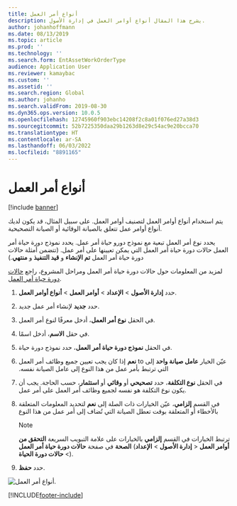 ```yaml
---
title: أنواع أمر العمل
description: يشرح هذا المقال أنواع أوامر العمل في إدارة الأصول.
author: johanhoffmann
ms.date: 08/13/2019
ms.topic: article
ms.prod: ''
ms.technology: ''
ms.search.form: EntAssetWorkOrderType
audience: Application User
ms.reviewer: kamaybac
ms.custom: ''
ms.assetid: ''
ms.search.region: Global
ms.author: johanho
ms.search.validFrom: 2019-08-30
ms.dyn365.ops.version: 10.0.5
ms.openlocfilehash: 12745960f903ebc14208f2c8a01f076ed27a38d3
ms.sourcegitcommit: 52b7225350daa29b1263d8e29c54ac9e20bcca70
ms.translationtype: HT
ms.contentlocale: ar-SA
ms.lasthandoff: 06/03/2022
ms.locfileid: "8891165"
---
```

# <a name="work-order-types"></a>أنواع أمر العمل

[!include [banner](../../includes/banner.md)]

 

يتم استخدام أنواع أوامر العمل لتصنيف أوامر العمل. على سبيل المثال، قد يكون لديك أنواع أوامر عمل تتعلق بالصيانة الوقائية أو الصيانة التصحيحية.

يحدد نوع أمر العمل تبعية مع نموذج دورو حياة أمر عمل. يحدد نموذج دورة حياة أمر العمل حالات دورة حياة أمر العمل التي يمكن تعيينها على أمر عمل. (تتضمن أمثلة حالات دورة حياة أمر العمل **تم الإنشاء** و **قيد التنفيذ‬** و **منتهي**.)

لمزيد من المعلومات حول حالات دورة حياة أمر العمل ومراحل المشروع، راجع [حالات دورة حياة أمر العمل](work-order-lifecycle-states.md).

1. حدد **إدارة الأصول** \> **الإعداد** \> **أوامر العمل** \> **أنواع أوامر العمل**.
2. حدد **جديد** لإنشاء أمر عمل جديد.
3. في الحقل **نوع أمر العمل**، أدخل معرفًا لنوع أمر العمل.
4. في حقل **الاسم**، أدخل اسمًا.
5. في الحقل **نموذج دورة حياة أمر العمل‬**، حدد نموذج دورة حياة.
5. عيّن الخيار **عامل صيانة واحد‬‏‫** إلى to **نعم** إذا كان يجب تعيين جميع وظائف أمر العمل التي ترتبط بأمر عمل من هذا النوع إلى عامل الصيانة نفسه.
6. في الحقل **نوع التكلفة**، حدد **تصحيحي** أو **وقائي** أو **استثمار**، حسب الحاجة. يجب أن يكون نوع التكلفة هو نفسه لجميع وظائف أمر العمل على أمر عمل.
7. في القسم **إلزامي**، عيّن الخيارات ذات الصلة إلى **نعم** لتحديد المعلومات المتعلقة بالأخطاء أو المتعلقة بوقت تعطل الصيانة التي تُضاف إلى أمر عمل من هذا النوع

    > [!NOTE]
    > ترتبط الخيارات في القسم **إلزامي** بالخيارات على علامة التبويب السريعة **التحقق من الصحة** في صفحة **حالات دورة حياة أمر العمل** (**إدارة الأصول** \> **الإعداد‏‎** \> **أوامر العمل** \> **حالات دورة الحياة**).

8. حدد **حفظ**.

![أنواع أمر العمل.](media/16-setup-for-work-orders.png)


[!INCLUDE[footer-include](../../../includes/footer-banner.md)]